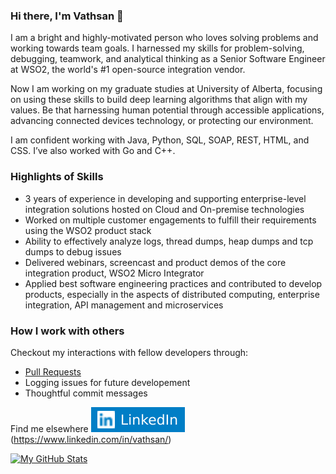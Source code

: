 ### Hi there, I'm Vathsan 👋

I am a bright and highly-motivated person who loves solving problems and working towards team goals. I harnessed my skills for problem-solving, debugging, teamwork, and analytical thinking as a Senior Software Engineer at WSO2, the world's #1 open-source integration vendor.

Now I am working on my graduate studies at University of Alberta, focusing on using these skills to build deep learning algorithms that align with my values. Be that harnessing human potential through accessible applications, advancing connected devices technology, or protecting our environment.

I am confident working with Java, Python, SQL, SOAP, REST, HTML, and CSS. I’ve also worked with Go and C++. 

### Highlights of Skills

- 3 years of experience in developing and supporting enterprise-level integration solutions hosted on Cloud and On-premise technologies
- Worked on multiple customer engagements to fulfill their requirements using the WSO2 product stack
- Ability to effectively analyze logs, thread dumps, heap dumps and tcp dumps to debug issues
- Delivered webinars, screencast and product demos of the core integration product, WSO2 Micro Integrator
- Applied best software engineering practices and contributed to develop products, especially in the aspects of distributed computing, enterprise integration, API management and microservices

### How I work with others
Checkout my interactions with fellow developers through:

- [Pull Requests](https://github.com/wso2/product-microgateway/pull/2212)
- Logging issues for future developement
- Thoughtful commit messages

Find me elsewhere
![alt text](https://github.com/Vathsan/vathsan/blob/main/linkedin.png)(https://www.linkedin.com/in/vathsan/)

[![My GitHub Stats](https://github-readme-stats.vercel.app/api/?username=vathsan&count_private=true&theme=tokyonight&showicons=true)]()
<!-- [![My GitHub Language Stats](https://github-readme-stats.vercel.app/api/top-langs/?username=vathsan&langs_count=5&theme=tokyonight)]() -->

<!--
**Vathsan/vathsan** is a ✨ _special_ ✨ repository because its `README.md` (this file) appears on your GitHub profile.

Here are some ideas to get you started:

- 🔭 I’m currently working on ...
- 🌱 I’m currently learning ...
- 👯 I’m looking to collaborate on ...
- 🤔 I’m looking for help with ...
- 💬 Ask me about ...
- 📫 How to reach me: ...
- 😄 Pronouns: ...
- ⚡ Fun fact: ...
-->
